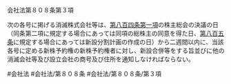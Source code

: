 会社法第８０８条第３項

次の各号に掲げる消滅株式会社等は、[第八百四条第一項](会社法＿＿＿＿第８０４条第１項)の株主総会の決議の日（同条第二項に規定する場合にあっては同項の総株主の同意を得た日、[第八百五条](会社法＿＿＿＿第８０５条)に規定する場合にあっては新設分割計画の作成の日）から二週間以内に、当該各号に定める新株予約権の新株予約権者に対し、新設合併等をする旨並びに他の消滅会社等及び設立会社の商号及び住所を通知しなければならない。

#会社法
#会社法/第８０８条
#会社法/第８０８条/第３項

